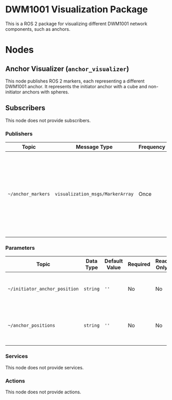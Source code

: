 # DWM1001 Visualization Package

This is a ROS 2 package for visualizing different DWM1001 network components, such as anchors.

# Nodes

## Anchor Visualizer (`anchor_visualizer`)

This node publishes ROS 2 markers, each representing a different DWM1001 anchor. It represents the initiator anchor
with a cube and non-initiator anchors with spheres.

## Subscribers

This node does not provide subscribers.

### Publishers

| Topic | Message Type | Frequency | Description |
|-------|--------------|-----------|-------------|
| `~/anchor_markers` | `visualization_msgs/MarkerArray` | Once | Visual representations of DWM1001 anchors. The initiator anchor uses a cube, and non-initiator anchors use spheres. This publisher will run only once, after startup. |

### Parameters

| Topic | Data Type | Default Value | Required | Read Only | Description |
|-------|-----------|---------------|----------|-----------|-------------|
| `~/initiator_anchor_position` | `string` | `''` | No | No | Initiator anchor position (in meters) for the DWM1001 network. Expected format is `x,y,z` |
| `~/anchor_positions` | `string` | `''` | No | No | Non-initiator anchor positions (in meters) for the DWM1001 network. Expected format is `x,y,z;x,y,z;...;x,y,z` |

### Services

This node does not provide services.

### Actions

This node does not provide actions.
